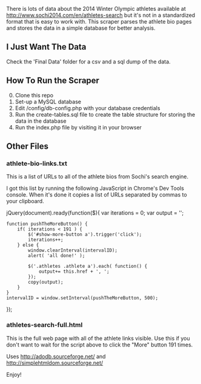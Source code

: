 There is lots of data about the 2014 Winter Olympic athletes available at http://www.sochi2014.com/en/athletes-search but it's not in a standardized format that is easy to work with. This scraper parses the athlete bio pages and stores the data in a simple database for better analysis. 

## I Just Want The Data ##
Check the 'Final Data' folder for a csv and a sql dump of the data.

## How To Run the Scraper ##
0. Clone this repo
0. Set-up a MySQL database
0. Edit /config/db-config.php with your database credentials
0. Run the create-tables.sql file to create the table structure for storing the data in the database
0. Run the index.php file by visiting it in your browser

## Other Files ##
### athlete-bio-links.txt ###
This is a list of URLs to all of the athlete bios from Sochi's search engine. 

I got this list by running the following JavaScript in Chrome's Dev Tools console. When it's done it copies a list of URLs separated by commas to your clipboard. 

jQuery(document).ready(function($){
	var iterations = 0;
	var output = '';
	
	function pushTheMoreButton() {
		if( iterations < 191 ) {
			$('#show-more-button a').trigger('click');
			iterations++;
		} else {
			window.clearInterval(intervalID);
			alert( 'all done!' );
			
			$('.athletes .athlete a').each( function() {
				output+= this.href + ', ';
			});
			copy(output);
		}
	}
	intervalID = window.setInterval(pushTheMoreButton, 500);
});

### athletes-search-full.html ###
This is the full web page with all of the athlete links visible. Use this if you don't want to wait for the script above to click the "More" button 191 times.

Uses http://adodb.sourceforge.net/ and http://simplehtmldom.sourceforge.net/

Enjoy!
